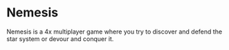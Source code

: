 # Nemesis

Nemesis is a 4x multiplayer game where you try to discover and defend the star system or devour and conquer it.